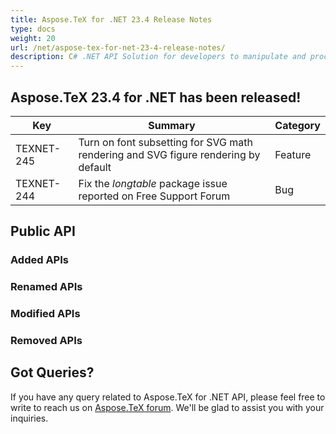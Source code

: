 ```yaml
---
title: Aspose.TeX for .NET 23.4 Release Notes
type: docs
weight: 20
url: /net/aspose-tex-for-net-23-4-release-notes/
description: C# .NET API Solution for developers to manipulate and process TeX and LaTeX files. Release Notes of Aspose.TeX API solution for .NET | Release 2023.04
---
```


## Aspose.TeX 23.4 for .NET has been released!

 
| Key | Summary | Category |
|---|---|---|
| TEXNET-245 | Turn on font subsetting for SVG math rendering and SVG figure rendering by default | Feature |
| TEXNET-244 | Fix the *longtable* package issue reported on Free Support Forum | Bug |
 
## Public API
### Added APIs

### Renamed APIs

### Modified APIs

### Removed APIs

## Got Queries?
If you have any query related to Aspose.TeX for .NET API, please feel free to write to reach us on [Aspose.TeX forum](https://forum.aspose.com/c/tex/). We'll be glad to assist you with your inquiries.
